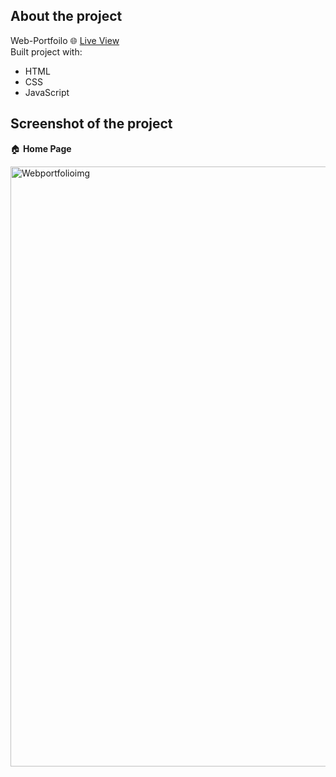 ## __About the project__  
Web-Portfoilo
🌐 [Live View](https://elijahlekomo.netlify.app/)   
Built project with:   
 - HTML
 - CSS
 - JavaScript 
## Screenshot of the project     
🏠 __Home Page__    


<img width="960" alt="Webportfolioimg" src="https://github.com/Elijahlekomo/Web-Portfolio/assets/111081188/22259a5f-c1f0-4dda-a370-5d93ab8050a8">



